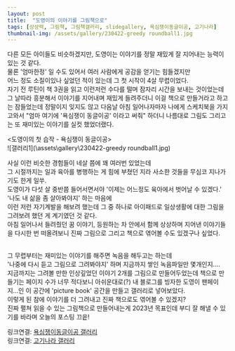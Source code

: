 ```yaml
---
layout: post
title:  "도영이의 이야기를 그림책으로"
tags: [상상력, 그림책, 그림책갤러리, slidegallery, 욕심쟁이동글이공, 고기나라]
thumbnail-img: /assets/gallery/230422-greedy roundball1.jpg
---
```


다른 모든 아이들도 비슷하겠지만, 도영이는 이야기를 정말 재밌게 잘 지어내는 능력이 있는 것 같다. <br> 
물론 '엄마한정' 일 수도 있어서 여러 사람에게 공감을 얻기는 힘들겠지만<br>
어느 정도 소질이있나 싶었던 적이 있는데 그 첫 시작이 4살 무렵이었다. <br>
자기 전 루틴이 책 3권을 읽고 이런저런 수다를 떨며 잠자리 시간을 보내는 것이었는데 그 날따라 흥분해서 이야기를 지어내며 재밌게 들려주더니 이걸 책으로 만들거라고 하고는 잠들었는데
정말이지 잊지도 않고 다음날 아침 일어나자마자 나에게 스케치북을 가지고와서
"엄마 여기에 '욕심쟁이 동글이공' 이라고 써줘"  하더니  나름대로 그림도 그리고는 또 재미있는 이야기를 실컷 했었더랬다.<br>

<도영이의 첫 습작 - 욕심쟁이 동글이공><br>
![갤러리1](\assets\gallery\230422-greedy roundball1.jpg)  <br>


사실 이런 비슷한 경험들이 네살 쯤에 꽤 여러번 있었는데 <br>
그 시절까지는 일과 육아를 병행하는 게 힘에 부쳤던 지라 사소한 것들을 무심코 지나가기도 한게 일쑤. <br>
도영이가 다섯 살 중반쯤 들어서면서야 '이제는 어느정도 육아에서 벗어날 수 있겠다.' '나도 내 삶을 좀 살아봐야지' 하는 마음에<br>
이런 저런 자기계발을 해보려 했는데  그 중 하나로 아이패드로 일상생활에 대한 그림을 그려보려 했던 게 계기였던 것 같다.<br>
아침 일어나서 들려줬던 꿈 이야기, 등원하는 차 안에서 함께 상상하며 지어낸 이야기들을 다시한 번 떠올려보니 진짜 그림으로 그리고 책으로 엮어볼 수도 있겠구나 싶었다. <br>
<br>

그 무렵부터는 재미있는 이야기를 해주면 녹음을 해두고는 하는데<br>
'나중에 다시 듣고 그림으로 그려봐야지' 하며 지금까지 쌓인 녹음파일만 몇개인지....<br>
지금까지는 그려볼 만한 인상깊었던 이야기 2개를 그림으로 만들어두었는데 책으로 만들기는 페이지 수가 너무 적다보니 
아쉬운대로(?) 내 블로그를 빙자한 도영이 팬페이지...인 이 공간에 'picture book' 공간을 만들고 갤러리로 넣어보았다.<br>
이렇게 된 참에 이야기를 더 그려내고 진짜 책으로도 엮어볼 수 있겠지? <br>
진짜 펼쳐 읽을 수 있는 그림책으로 만들어내는게 2023년 목표인데 부디 잘 해낼 수 있기를 바라며 오늘의 포스팅 끄읕!<br>

링크연결: [욕심쟁이동글이공 갤러리](https://somady2018.github.io/gallery_2/) <br>
링크연결: [고기나라 갤러리](https://somady2018.github.io/gallery_meat/)



